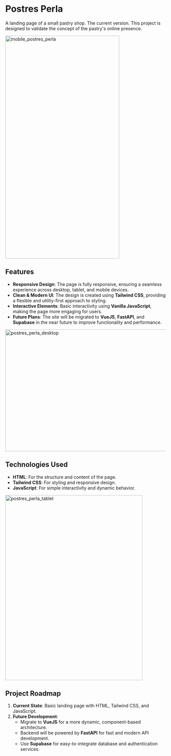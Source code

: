 # Postres Perla 

A landing page of a small pastry shop. The current version. This project is designed to validate the concept of the pastry's online presence.

<img width="358" height="697" alt="mobile_postres_perla" src="https://github.com/user-attachments/assets/7a2cc5f6-2b55-4c8b-b209-c3a072b69f32" />


## Features
- **Responsive Design**: The page is fully responsive, ensuring a seamless experience across desktop, tablet, and mobile devices.
- **Clean & Modern UI**: The design is created using **Tailwind CSS**, providing a flexible and utility-first approach to styling.
- **Interactive Elements**: Basic interactivity using **Vanilla JavaScript**, making the page more engaging for users.
- **Future Plans**: The site will be migrated to **VueJS**, **FastAPI**, and **Supabase** in the near future to improve functionality and performance.

<img width="655" height="381" alt="postres_perla_desktop" src="https://github.com/user-attachments/assets/75972f5b-12e7-4527-ba50-f2ef6c4a391a" />

## Technologies Used
- **HTML**: For the structure and content of the page.
- **Tailwind CSS**: For styling and responsive design.
- **JavaScript**: For simple interactivity and dynamic behavior.

<img width="431" height="579" alt="postres_perla_tablet" src="https://github.com/user-attachments/assets/f734ec45-bd17-421b-82ad-a484dfcf2213" />

## Project Roadmap
1. **Current State**: Basic landing page with HTML, Tailwind CSS, and JavaScript.
2. **Future Development**:
   - Migrate to **VueJS** for a more dynamic, component-based architecture.
   - Backend will be powered by **FastAPI** for fast and modern API development.
   - Use **Supabase** for easy-to-integrate database and authentication services.
